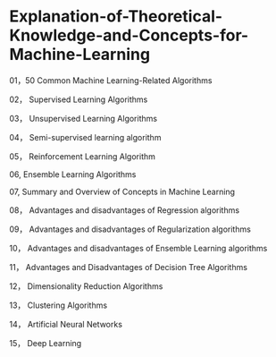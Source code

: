 # Explanation-of-Theoretical-Knowledge-and-Concepts-for-Machine-Learning

01，50 Common Machine Learning-Related Algorithms

02， Supervised Learning Algorithms

03， Unsupervised Learning Algorithms

04， Semi-supervised learning algorithm

05， Reinforcement Learning Algorithm

06,  Ensemble Learning Algorithms

07,  Summary and Overview of Concepts in Machine Learning

08， Advantages and disadvantages of Regression algorithms

09， Advantages and disadvantages of Regularization algorithms

10， Advantages and disadvantages of Ensemble Learning algorithms

11， Advantages and Disadvantages of Decision Tree Algorithms

12， Dimensionality Reduction Algorithms

13， Clustering Algorithms

14， Artificial Neural Networks

15， Deep Learning
